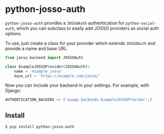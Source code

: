 # python-josso-auth #

`python-josso-auth` provides a `JOSSOAuth` authentication for `python-social-auth`,
which you can subclass to easily add JOSSO providers as social auth options.

To use, just create a class for your provider which extends `JOSSOAuth` and provide a name and base URL.

```python
from josso.backend import JOSSOAuth

class ExampleJOSSOProvider(JOSSOAuth):
    name = 'example_josso'
    base_url = 'https://example.com/josso/'
```

Now you can include your backend in your settings. For example, with Django:
 ```python
AUTHENTICATION_BACKENS += ('myapp.backends.ExampleJOSSOProvider',)
 ```

## Install ##

```bash
$ pip install python-josso-auth
```
